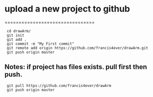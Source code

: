 # upload a new project to github
================================

     cd drawArm/
     git init
     git add .
     git commit -m "My First commit"
     git remote add origin https://github.com/francis4ever/drawArm.git
     git push origin master
 

 
## Notes: if project has files exists. pull first then push.
 
     git pull https://github.com/francis4ever/drawArm
     git push origin master

